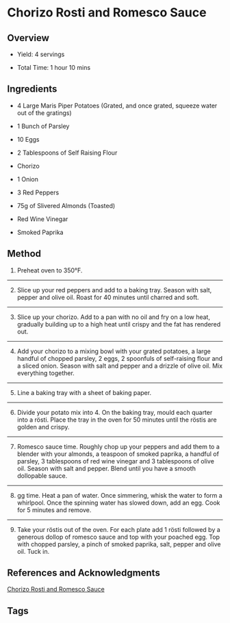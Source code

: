 # Chorizo Rosti and Romesco Sauce

## Overview

- Yield: 4 servings

- Total Time: 1 hour 10 mins

## Ingredients

- 4 Large Maris Piper Potatoes (Grated, and once grated, squeeze water out of the gratings)

- 1 Bunch of Parsley

- 10 Eggs

- 2 Tablespoons of Self Raising Flour

- Chorizo

- 1 Onion

- 3 Red Peppers

- 75g of Slivered Almonds (Toasted)

- Red Wine Vinegar

- Smoked Paprika

## Method

1. Preheat oven to 350°F.
---
2. Slice up your red peppers and add to a baking tray. Season with salt, pepper and olive oil. Roast for 40 minutes until charred and soft.
---
3. Slice up your chorizo. Add to a pan with no oil and fry on a low heat, gradually building up to a high heat until crispy and the fat has rendered out.
---
4. Add your chorizo to a mixing bowl with your grated potatoes, a large handful of chopped parsley, 2 eggs, 2 spoonfuls of self-raising flour and a sliced onion. Season with salt and pepper and a drizzle of olive oil. Mix everything together.
---
5. Line a baking tray with a sheet of baking paper.
---
6. Divide your potato mix into 4. On the baking tray, mould each quarter into a rösti. Place the tray in the oven for 50 minutes until the röstis are golden and crispy.
---
7. Romesco sauce time. Roughly chop up your peppers and add them to a blender with your almonds, a teaspoon of smoked paprika, a handful of parsley, 3 tablespoons of red wine vinegar and 3 tablespoons of olive oil. Season with salt and pepper. Blend until you have a smooth dollopable sauce.
---
8. gg time. Heat a pan of water. Once simmering, whisk the water to form a whirlpool. Once the spinning water has slowed down, add an egg. Cook for 5 minutes and remove.
---
9. Take your röstis out of the oven. For each plate add 1 rösti followed by a generous dollop of romesco sauce and top with your poached egg. Top with chopped parsley, a pinch of smoked paprika, salt, pepper and olive oil. Tuck in.

## References and Acknowledgments

[Chorizo Rosti and Romesco Sauce](http://www.mobkitchen.co.uk/recipes/mobs-chorizo-rosti-and-romesco-sauce)

## Tags


